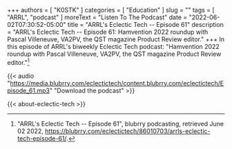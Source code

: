 +++
authors = [ "K0STK" ]
categories = [ "Education" ]
slug = ""
tags = [ "ARRL", "podcast" ]
moreText = "Listen To The Podcast"
date = "2022-06-02T07:30:52-05:00"
title = "ARRL's Eclectic Tech -- Episode 61"
description = "ARRL's Eclectic Tech -- Episode 61: Hamvention 2022 roundup with Pascal Villeneuve, VA2PV, the QST magazine Product Review editor."
+++
In this episode of ARRL's biweekly Eclectic Tech podcast: "Hamvention 2022 roundup with Pascal Villeneuve, VA2PV, the QST magazine Product Review editor."[^1]

[^1]: "ARRL's Eclectic Tech -- Episode 61", blubrry podcasting, retrieved June 02 2022, https://blubrry.com/eclectictech/86010703/arrls-eclectic-tech-episode-61/.

<!--more-->

{{< audio "https://media.blubrry.com/eclectictech/content.blubrry.com/eclectictech/Episode_61.mp3" "Download the podcast" >}}

{{< about-eclectic-tech >}}
